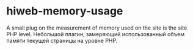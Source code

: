 # hiweb-memory-usage
A small plug on the measurement of memory used on the site is the site PHP level. Небольшой плагин, замеряющий использованный объем памяти текущей страницы на уровне PHP.
